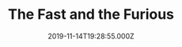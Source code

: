 ---
title: "The Fast and the Furious"
year: 2001
date: 2019-11-14T19:28:55.000Z
permalink: /almanac/movies/2019-11-14-the-fast-and-the-furious/index.html
rating: 3
tmdbid: 9799
---